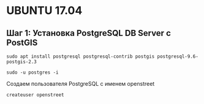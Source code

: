 # UBUNTU 17.04
## Шаг 1: Установка PostgreSQL DB Server с PostGIS

```
sudo apt install postgresql postgresql-contrib postgis postgresql-9.6-postgis-2.3
```

```
sudo -u postgres -i
```

Создаем пользователя PostgreSQL с именем openstreet
```
createuser openstreet
```

